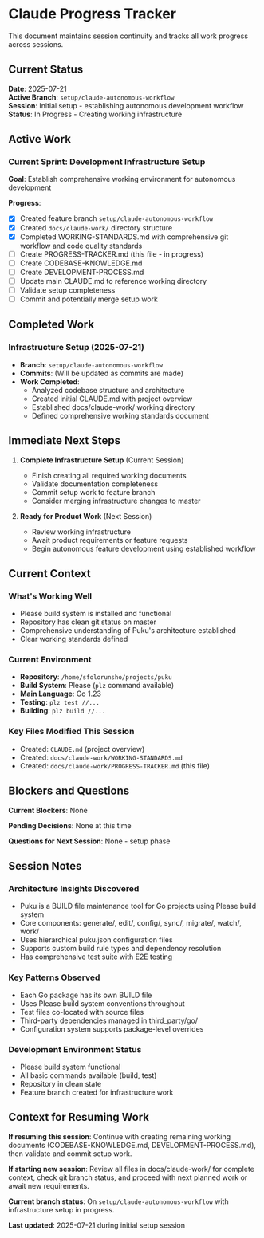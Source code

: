 # Claude Progress Tracker

This document maintains session continuity and tracks all work progress across sessions.

## Current Status

**Date**: 2025-07-21  
**Active Branch**: `setup/claude-autonomous-workflow`  
**Session**: Initial setup - establishing autonomous development workflow  
**Status**: In Progress - Creating working infrastructure

## Active Work

### Current Sprint: Development Infrastructure Setup
**Goal**: Establish comprehensive working environment for autonomous development

**Progress**:
- [x] Created feature branch `setup/claude-autonomous-workflow` 
- [x] Created `docs/claude-work/` directory structure
- [x] Completed WORKING-STANDARDS.md with comprehensive git workflow and code quality standards
- [ ] Create PROGRESS-TRACKER.md (this file - in progress)
- [ ] Create CODEBASE-KNOWLEDGE.md
- [ ] Create DEVELOPMENT-PROCESS.md  
- [ ] Update main CLAUDE.md to reference working directory
- [ ] Validate setup completeness
- [ ] Commit and potentially merge setup work

## Completed Work

### Infrastructure Setup (2025-07-21)
- **Branch**: `setup/claude-autonomous-workflow`
- **Commits**: (Will be updated as commits are made)
- **Work Completed**:
  - Analyzed codebase structure and architecture
  - Created initial CLAUDE.md with project overview
  - Established docs/claude-work/ working directory
  - Defined comprehensive working standards document

## Immediate Next Steps

1. **Complete Infrastructure Setup** (Current Session)
   - Finish creating all required working documents
   - Validate documentation completeness 
   - Commit setup work to feature branch
   - Consider merging infrastructure changes to master

2. **Ready for Product Work** (Next Session)
   - Review working infrastructure
   - Await product requirements or feature requests
   - Begin autonomous feature development using established workflow

## Current Context

### What's Working Well
- Please build system is installed and functional
- Repository has clean git status on master
- Comprehensive understanding of Puku's architecture established
- Clear working standards defined

### Current Environment
- **Repository**: `/home/sfolorunsho/projects/puku`
- **Build System**: Please (`plz` command available)
- **Main Language**: Go 1.23
- **Testing**: `plz test //...`
- **Building**: `plz build //...`

### Key Files Modified This Session
- Created: `CLAUDE.md` (project overview)
- Created: `docs/claude-work/WORKING-STANDARDS.md`
- Created: `docs/claude-work/PROGRESS-TRACKER.md` (this file)

## Blockers and Questions

**Current Blockers**: None

**Pending Decisions**: None at this time

**Questions for Next Session**: None - setup phase

## Session Notes

### Architecture Insights Discovered
- Puku is a BUILD file maintenance tool for Go projects using Please build system
- Core components: generate/, edit/, config/, sync/, migrate/, watch/, work/
- Uses hierarchical puku.json configuration files
- Supports custom build rule types and dependency resolution
- Has comprehensive test suite with E2E testing

### Key Patterns Observed
- Each Go package has its own BUILD file
- Uses Please build system conventions throughout
- Test files co-located with source files
- Third-party dependencies managed in third_party/go/
- Configuration system supports package-level overrides

### Development Environment Status
- Please build system functional
- All basic commands available (build, test)
- Repository in clean state
- Feature branch created for infrastructure work

## Context for Resuming Work

**If resuming this session**: Continue with creating remaining working documents (CODEBASE-KNOWLEDGE.md, DEVELOPMENT-PROCESS.md), then validate and commit setup work.

**If starting new session**: Review all files in docs/claude-work/ for complete context, check git branch status, and proceed with next planned work or await new requirements.

**Current branch status**: On `setup/claude-autonomous-workflow` with infrastructure setup in progress.

**Last updated**: 2025-07-21 during initial setup session